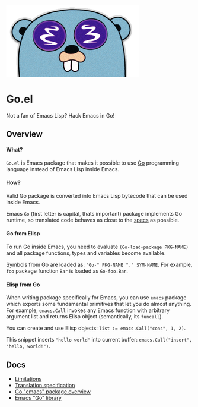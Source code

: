 ![Logo](misc/logo.png)

# Go.el
Not a fan of Emacs Lisp? Hack Emacs in Go!

## Overview

#### What?

`Go.el` is Emacs package that makes it possible to use 
[Go](https://golang.org/) programming language instead
of Emacs Lisp inside Emacs. 

#### How?

Valid Go package is converted
into Emacs Lisp bytecode that can be used inside Emacs.

Emacs `Go` (first letter is capital, thats important) package
implements Go runtime, so translated code behaves as
close to the [specs](https://golang.org/ref/spec) as possible.

#### Go from Elisp

To run Go inside Emacs, you need to evaluate 
`(Go-load-package PKG-NAME)` and all package 
functions, types and variables become available.

Symbols from Go are loaded as: `"Go-" PKG-NAME "." SYM-NAME`.
For example, `foo` package function `Bar` 
is loaded as `Go-foo.Bar`.

#### Elisp from Go

When writing package specifically for Emacs, you
can use `emacs` package which exports some
fundamental primitives that let you do almost anything.
For example, `emacs.Call` invokes any Emacs function
with arbitrary argument list and returns Elisp object
(semantically, its `funcall`).

You can create and use Elisp objects:
`list := emacs.Call("cons", 1, 2)`.

This snippet inserts `"hello world"` into current buffer:
`emacs.Call("insert", "hello, world!")`.

## Docs

* [Limitations](docs/limitations.md)
* [Translation specification](docs/translation_spec.md)
* [Go "emacs" package overview](docs/go_emacs.md)
* [Emacs "Go" library](docs/emacs_go.md)
